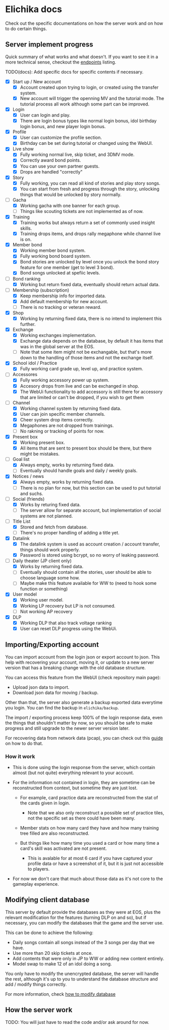 # Elichika docs
Check out the specific documentations on how the server work and on how to do certain things.

## Server implement progress
Quick summary of what works and what doesn't. If you want to see it in a more technical sense, checkout the [endpoints](https://github.com/arina999999997/elichika/blob/master/router/endpoints.md) listing.

TODO(docs): Add specific docs for specific contents if necessary.

- [x] Start up / New account
    - [x] Account created upon trying to login, or created using the transfer system.
    - [x] New account will trigger the openning MV and the tutorial mode. The tutorial process all work although some part can be improved.
- [x] Login
    - [x] User can login and play.
    - [x] There are login bonus types like normal login bonus, idol birthday login bonus, and new player login bonus.
- [x] Profile
    - [x] User can customize the profile section.
    - [x] Birthday can be set during tutorial or changed using the WebUI.
- [x] Live show
    - [x] Fully working normal live, skip ticket, and 3DMV mode.
    - [x] Correctly award bond points.
    - [x] You can use your own partner guests. 
    - [x] Drops are handled "correctly"
- [x] Story
    - [x] Fully working, you can read all kind of stories and play story songs.
    - [x] You can start from fresh and progress through the story, unlocking things that would be unlocked by story normally.
- [ ] Gacha
    - [x] Working gacha with one banner for each group.
    - [ ] Things like scouting tickets are not implemented as of now.
- [x] Training
    - [x] Training works but always return a set of commonly used insight skills.
    - [x] Training drops items, and drops rally megaphone while channel live is on.
- [x] Member bond
    - [x] Working member bond system.
    - [x] Fully working bond board system.
    - [x] Bond stories are unlocked by level once you unlock the bond story feature for one member (get to level 3 bond).
    - [x] Bond songs unlocked at spefiic levels.
- [ ] Bond ranking
    - [x] Working but return fixed data, eventually should return actual data.
- [ ] Membership (subscription)
    - [x] Keep membership info for imported data.
    - [x] Add default membership for new account.
    - [ ] There is no tracking or veteran reward.
- [x] Shop
    - [x] Working by returning fixed data, there is no intend to implement this further.
- [x] Exchange
    - [x] Working exchanges implementation.
    - [x] Exchange data depends on the database, by default it has items that was in the global server at the EOS.
    - [ ] Note that some item might not be exchangable, but that's more down to the handling of those items and not the exchange itself.
- [x] School idol / Practice
    - [x] Fully working card grade up, level up, and practice system.
- [ ] Accessores
    - [x] Fully working accessory power up system.
    - [x] Accesory drops from live and can be exchanged in shop.
    - [x] The WebUi functionality to add accessory is still there for accessory that are limited or can't be dropped, if you wish to get them
- [ ] Channel
    - [x] Working channel system by returning fixed data.
    - [x] User can join specific member channels.
    - [x] Cheer system drop items correctly.
    - [x] Megaphones are not dropped from trainings.
    - [ ] No rakning or tracking of points for now.
- [x] Present box
    - [x] Working present box.
    - [x] All items that are sent to present box should be there, but there might be mistakes.
- [ ] Goal list
    - [x] Always empty, works by returning fixed data.
    - [ ] Eventually should handle goals and daily / weekly goals.
- [x] Notices / news
    - [x] Always empty, works by returning fixed data.
    - [ ] There is no plan for now, but this section can be used to put tutorial and suchs.
- [ ] Social (friends)
    - [x] Works by returing fixed data.
    - [ ] The server allow for separate account, but implementation of social systems are not planned.
- [ ] Title List
    - [x] Stored and fetch from database.
    - [ ] There's no proper handling of adding a title yet.
- [x] Datalink
    - [x] The datalink system is used as account creation / account transfer, things should work properly.
    - [x] Password is stored using bcrypt, so no worry of leaking password. 
- [ ] Daily theater (JP client only)
    - [x] Works by returning fixed data.
    - [ ] Eventually should contain all the stories, user should be able to choose language some how.
    - [ ] Maybe make this feature available for WW to (need to hook some function or something)
- [x] User model
    - [x] Working user model.
    - [x] Working LP recovery but LP is not consumed.
    - [ ] Not working AP recovery
- [x] DLP
    - [x] Working DLP that also track voltage ranking
    - [x] User can reset DLP progress using the WebUi.

## Importing/Exporting account
You can import account from the login json or export account to json. This help with recovering your account, moving it, or update to a new server version that has a breaking change with the old database structure.

You can access this feature from the WebUI (check repository main page):

- Upload json data to import.
- Download json data for moving / backup.

Other than that, the server also generate a backup exported data everytime you login. You can find the backup in `elichika/backup`.

The import / exporting process keep 100% of the login response data, even the things that shouldn't matter by now, so you should be safe to make progress and still upgrade to the newer server version later.

For recovering data from network data (pcap), you can check out this [guide](https://github.com/arina999999997/elichika/blob/master/docs/extracting_pcap.md) on how to do that.

### How it work

- This is done using the login response from the server, which contain almost (but not quite) everything relevant to your account.
- For the information not contained in login, they are sometime can be reconstructed from context, but sometime they are just lost.

    - For example, card practice data are reconstructed from the stat of the cards given in login.

        - Note that we also only reconstruct a possible set of practice tiles, not the specific set as there could have been many.
    - Member stats on how many card they have and how many training tree filled are also reconstructed.
    - But things like how many time you used a card or how many time a card's skill was activated are not present.

        - This is avalable for at most 6 card if you have captured your profile data or have a screenshot of it, but it is just not accessible to players.

- For now we don't care that much about those data as it's not core to the gameplay experience. 

<!-- - TODO: Maybe implement spliting the database to save everything instead. -->
## Modifying client database

This server by default provide the databases as they were at EOS, plus the relevant modification for the features (turning DLP on and so), but if necessary, you can modify the databases that the game and the server use.

This can be done to achieve the following:

- Daily songs contain all songs instead of the 3 songs per day that we have.
- Use more than 20 skip tickets at once.
- Add contents that were only in JP to WW or adding new content entirely.
- Model swap to make 12 of an idol doing a song.

You only have to modify the unencrypted database, the server will handle the rest, although it's up to you to understand the database structure and add / modify things correctly.

For more information, check [how to modify database](https://github.com/arina999999997/elichika/blob/master/docs/modify_database.md)


## How the server work

TODO: You will just have to read the code and/or ask around for now.